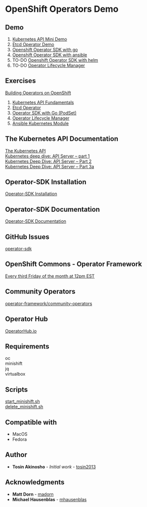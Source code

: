 # OpenShift Operators Demo


## Demo
1. [Kubernetes API Mini Demo](kubernetes-api.md)
2. [Etcd Operator Demo](etcd-operator-demo.md)
3. [Openshift Operator SDK with go](openshift-sdk-with-go.md)
4. [Openshift Operator SDK with ansible](openshift-sdk-with-ansible.md)
5. TO-DO [Openshift Operator SDK with helm](#)
6. TO-DO  [Operator Lifecycle Manager](#)

## Exercises
[Building Operators on OpenShift](https://learn.openshift.com/)  

1. [Kubernetes API Fundamentals](https://learn.openshift.com/operatorframework/k8s-api-fundamentals/)
2. [Etcd Operator](https://learn.openshift.com/operatorframework/etcd-operator/)
3. [Operator SDK with Go (PodSet)](https://learn.openshift.com/operatorframework/go-operator-podset/)
4. [Operator Lifecycle Manager](https://learn.openshift.com/operatorframework/operator-lifecycle-manager/)
5. [Ansible Kubernetes Module](https://learn.openshift.com/ansibleop/ansible-k8s-modules/)


## The Kubernetes API Documentation
[The Kubernetes API](https://kubernetes.io/docs/concepts/overview/kubernetes-api/)  
[Kubernetes deep dive: API Server – part 1](https://blog.openshift.com/kubernetes-deep-dive-api-server-part-1/)  
[Kubernetes Deep Dive: API Server – Part 2](https://blog.openshift.com/kubernetes-deep-dive-api-server-part-2/)  
[Kubernetes Deep Dive: API Server – Part 3a](https://blog.openshift.com/kubernetes-deep-dive-api-server-part-3a/)  

## Operator-SDK Installation
[Operator-SDK Installation](operator-sdk-installation.md)  

## Operator-SDK Documentation
[Operator-SDK Documentation](https://github.com/operator-framework/operator-sdk/tree/master/doc)  

## GitHub Issues
[operator-sdk](https://github.com/operator-framework/operator-sdk/issues)  

## OpenShift Commons - Operator Framework
[Every third Friday of the month at 12pm EST](https://commons.openshift.org/sig/OpenshiftOperators.html)  

## Community Operators
[operator-framework/community-operators](https://github.com/operator-framework/community-operators)  

## Operator Hub
[OperatorHub.io](https://www.operatorhub.io/)  

## Requirements
oc  
minishift  
jq  
virtualbox  

## Scripts
[start_minishift.sh](https://github.com/tosin2013/openshift-demos/blob/master/operators/start_minishift.sh)  
[delete_minishift.sh](https://github.com/tosin2013/openshift-demos/blob/master/operators/delete_minishift.sh)  

## Compatible with
* MacOS  
* Fedora

## Author
* **Tosin Akinosho** - *Initial work* - [tosin2013](https://github.com/tosin2013)

## Acknowledgments

* **Matt Dorn** -  [madorn](https://github.com/madorn)  
* **Michael Hausenblas** -  [mhausenblas](https://github.com/mhausenblas)  
